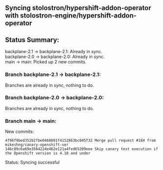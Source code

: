 ## Syncing stolostron/hypershift-addon-operator with stolostron-engine/hypershift-addon-operator

## Status Summary:

backplane-2.1 -> backplane-2.1: Already in sync.  
backplane-2.0 -> backplane-2.0: Already in sync.  
main -> main: Picked up 2 new commits.  

### Branch backplane-2.1 -> backplane-2.1:

Branches are already in sync, nothing to do.

### Branch backplane-2.0 -> backplane-2.0:

Branches are already in sync, nothing to do.

### Branch main -> main:

New commits:

```
4f96f9bed352b2fbe0468601f4152863bc045f32 Merge pull request #184 from mikeshng/canary-openshift-ver
146c89c6a69e3564224e462e121a4fed65209eee Skip canary test execution if the Openshift version is 4.10 and under
```

Status: Syncing successful
